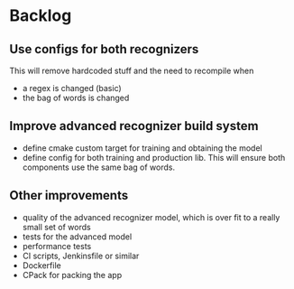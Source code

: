 # Backlog

## Use configs for both recognizers
This will remove hardcoded stuff and the need to recompile when

- a regex is changed (basic)
- the bag of words is changed

## Improve advanced recognizer build system

- define cmake custom target for training and obtaining the model
- define config for both training and production lib. This will ensure both components use the
same bag of words.

## Other improvements

- quality of the advanced recognizer model, which is over fit to a really small set of words
- tests for the advanced model
- performance tests
- CI scripts, Jenkinsfile or similar
- Dockerfile
- CPack for packing the app
